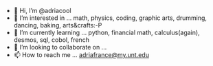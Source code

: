 - 👋 Hi, I’m @adriacool
- 👀 I’m interested in ...
       math, physics, coding, graphic arts, drumming, dancing, baking, arts&crafts:-P
- 🌱 I’m currently learning ...
       python, financial math, calculus(again), desmos, sql, cobol, french 
- 💞️ I’m looking to collaborate on ...
- 📫 How to reach me ...
       adriafrance@my.unt.edu

<!---
adriacool/adriacool is a ✨ special ✨ repository because its `README.md` (this file) appears on your GitHub profile.
You can click the Preview link to take a look at your changes.
--->
